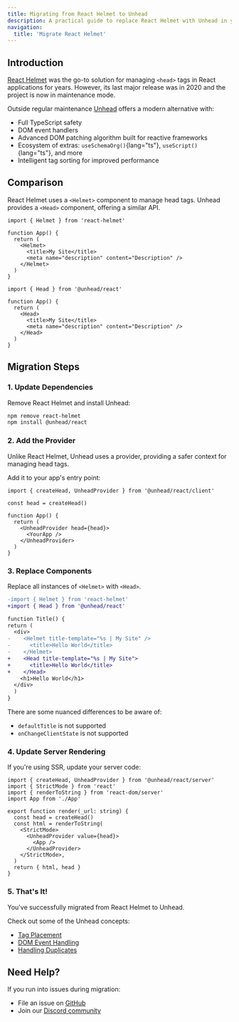 ```yaml
---
title: Migrating from React Helmet to Unhead
description: A practical guide to replace React Helmet with Unhead in your React applications.
navigation:
  title: 'Migrate React Helmet'
---
```


## Introduction

[React Helmet](https://github.com/nfl/react-helmet) was the go-to solution for managing `<head>` tags in React applications for years. However, its last major release was in 2020 and the project is now in maintenance mode.

Outside regular maintenance [Unhead](/) offers a modern alternative with:
- Full TypeScript safety
- DOM event handlers
- Advanced DOM patching algorithm built for reactive frameworks
- Ecosystem of extras: `useSchemaOrg()`{lang="ts"}, `useScript()`{lang="ts"}, and more
- Intelligent tag sorting for improved performance

## Comparison

React Helmet uses a `<Helmet>` component to manage head tags. Unhead provides a `<Head>` component, offering a similar
API.

```tsx [React Helmet]
import { Helmet } from 'react-helmet'

function App() {
  return (
    <Helmet>
      <title>My Site</title>
      <meta name="description" content="Description" />
    </Helmet>
  )
}
```

```tsx [Unhead]
import { Head } from '@unhead/react'

function App() {
  return (
    <Head>
      <title>My Site</title>
      <meta name="description" content="Description" />
    </Head>
  )
}
```

## Migration Steps

### 1. Update Dependencies

Remove React Helmet and install Unhead:

```bash
npm remove react-helmet
npm install @unhead/react
```

### 2. Add the Provider

Unlike React Helmet, Unhead uses a provider, providing a safer context for managing head tags.

Add it to your app's entry point:

```tsx [src/entry-client.tsx]
import { createHead, UnheadProvider } from '@unhead/react/client'

const head = createHead()

function App() {
  return (
    <UnheadProvider head={head}>
      <YourApp />
    </UnheadProvider>
  )
}
```

### 3. Replace Components

Replace all instances of `<Helmet>` with `<Head>`.

```diff
-import { Helmet } from 'react-helmet'
+import { Head } from '@unhead/react'

function Title() {
return (
  <div>
-    <Helmet title-template="%s | My Site" />
-      <title>Hello World</title>
-    </Helmet>
+    <Head title-template="%s | My Site">
+      <title>Hello World</title>
+    </Head>
    <h1>Hello World</h1>
  </div>
  )
}
```

There are some nuanced differences to be aware of:
- `defaultTitle` is not supported
- `onChangeClientState` is not supported

### 4. Update Server Rendering

If you're using SSR, update your server code:

```tsx [src/entry-server.tsx]
import { createHead, UnheadProvider } from '@unhead/react/server'
import { StrictMode } from 'react'
import { renderToString } from 'react-dom/server'
import App from './App'

export function render(_url: string) {
  const head = createHead()
  const html = renderToString(
    <StrictMode>
      <UnheadProvider value={head}>
        <App />
      </UnheadProvider>
    </StrictMode>,
  )
  return { html, head }
}
```

### 5. That's It!

You've successfully migrated from React Helmet to Unhead.

Check out some of the Unhead concepts:
- [Tag Placement](/docs/head/guides/core-concepts/positions)
- [DOM Event Handling](/docs/head/guides/core-concepts/dom-event-handling)
- [Handling Duplicates](/docs/head/guides/core-concepts/handling-duplicates)

## Need Help?

If you run into issues during migration:
- File an issue on [GitHub](https://github.com/unjs/unhead)
- Join our [Discord community](https://discord.gg/unjs)
